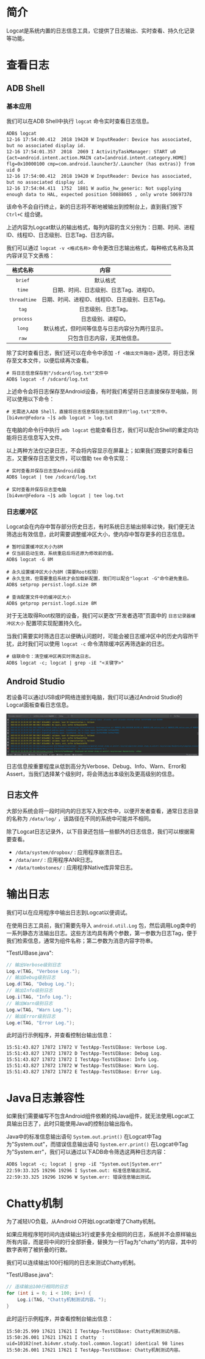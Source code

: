 # 简介
Logcat是系统内置的日志信息工具，它提供了日志输出、实时查看、持久化记录等功能。

# 查看日志
## ADB Shell
### 基本应用
我们可以在ADB Shell中执行 `logcat` 命令实时查看日志信息。

```text
ADB$ logcat
12-16 17:54:00.412  2018 19420 W InputReader: Device has associated, but no associated display id.
12-16 17:54:01.357  2018  2069 I ActivityTaskManager: START u0 {act=android.intent.action.MAIN cat=[android.intent.category.HOME] flg=0x10000100 cmp=com.android.launcher3/.Launcher (has extras)} from uid 0
12-16 17:54:00.412  2018 19420 W InputReader: Device has associated, but no associated display id.
12-16 17:54:04.411  1752  1881 W audio_hw_generic: Not supplying enough data to HAL, expected position 50888065 , only wrote 50697378
```

该命令不会自行终止，新的日志将不断地被输出到控制台上，直到我们按下 `Ctrl+C` 组合键。

上述内容为Logcat默认的输出格式，每列内容的含义分别为：日期、时间、进程ID、线程ID、日志级别、日志Tag、日志内容。

我们可以通过 `logcat -v <格式名称>` 命令更改日志输出格式，每种格式名称及其内容详见下文表格：

<div align="center">

|   格式名称   |                      内容                       |
| :----------: | :---------------------------------------------: |
|   `brief`    |                    默认格式                     |
|    `time`    |     日期、时间、日志级别、日志Tag、进程ID。     |
| `threadtime` | 日期、时间、进程ID、线程ID、日志级别、日志Tag。 |
|    `tag`     |               日志级别、日志Tag。               |
|  `process`   |               日志级别、进程ID。                |
|    `long`    | 默认格式，但时间等信息与日志内容分为两行显示。  |
|    `raw`     |          只包含日志内容，无其他信息。           |

</div>

除了实时查看日志，我们还可以在命令中添加 `-f <输出文件路径>` 选项，将日志保存至文本文件，以便后续再次查看。

```text
# 将日志信息保存到"/sdcard/log.txt"文件中
ADB$ logcat -f /sdcard/log.txt
```

上述命令会将日志保存至Android设备，有时我们希望将日志直接保存至电脑，则可以使用以下命令：

```text
# 无需进入ADB Shell，直接将日志信息保存到当前目录的"log.txt"文件中。
[bi4vmr@Fedora ~]$ adb logcat > log.txt
```

在电脑的命令行中执行 `adb logcat` 也能查看日志，我们可以配合Shell的重定向功能将日志信息写入文件。

以上两种方法仅记录日志，不会将内容显示在屏幕上；如果我们既要实时查看日志，又要保存日志至文件，可以借助 `tee` 命令实现：

```text
# 实时查看并保存日志至Android设备
ADB$ logcat | tee /sdcard/log.txt

# 实时查看并保存日志至电脑
[bi4vmr@Fedora ~]$ adb logcat | tee log.txt
```

<!-- TODO
### 筛选关键日志
默认情况下Logcat将会输出所有组件的日志信息，我们可以配置一些筛选条件，以便检索感兴趣的内容。

🔷 筛选进程

我们可以在 `logcat` 命令中添加 `--pid=<PID>` 选项，使Logcat只输出指定进程的日志。

```text
# 查看感兴趣的软件包PID
ps -A | grep -iE "launcher"
u0_a21    3997   982 4749220 138188 0 0 S com.meizu.flyme.launcher

# 查看PID
ADB$ logcat --pid=3997
```
-->

### 日志缓冲区
Logcat会在内存中暂存部分历史日志，有时系统日志输出频率过快，我们便无法筛选出有效信息，此时需要调整缓冲区大小，使内存中暂存更多的日志信息。

```text
# 暂时设置缓冲区大小为8M
# 仅当前启动生效，系统重启后将还原为修改前的值。
ADB$ logcat -G 8M

# 永久设置缓冲区大小为8M（需要Root权限）
# 永久生效，但需要重启系统才会加载新配置，我们可以配合"logcat -G"命令避免重启。
ADB$ setprop persist.logd.size 8M

# 查询配置文件中的缓冲区大小
ADB$ getprop persist.logd.size 8M
```

对于无法取得Root权限的设备，我们可以更改“开发者选项”页面中的 `日志记录器缓冲区大小` 配置项实现配置持久化。

当我们需要实时筛选日志以便确认问题时，可能会被日志缓冲区中的历史内容所干扰，此时我们可以使用 `logcat -c` 命令清除缓冲区再筛选新的日志。

```text
# 级联命令：清空缓冲区再实时筛选日志。
ADB$ logcat -c; logcat | grep -iE "<关键字>"
```

## Android Studio
若设备可以通过USB或IP网络连接到电脑，我们可以通过Android Studio的Logcat面板查看日志信息。

![Android Studio工具面板](./Assets_Logcat/查看日志_AndroidStudio工具面板.jpg)

日志信息按重要程度从低到高分为Verbose、Debug、Info、Warn、Error和Assert，当我们选择某个级别时，将会筛选出本级别及更高级别的信息。

## 日志文件
大部分系统会将一段时间内的日志写入到文件中，以便开发者查看，通常日志目录的名称为 `/data/log/` ，该路径在不同的系统中可能并不相同。

除了Logcat日志记录外，以下目录还包括一些额外的日志信息，我们可以根据需要查看。

- `/data/system/dropbox/` : 应用程序崩溃日志。
- `/data/anr/` : 应用程序ANR日志。
- `/data/tombstones/` : 应用程序Native库异常日志。

# 输出日志
我们可以在应用程序中输出日志到Logcat以便调试。

在使用日志工具前，我们需要先导入 `android.util.Log` 包，然后调用Log类中的一系列静态方法输出日志。这些方法均具有两个参数，第一参数为日志Tag，便于我们检索信息，通常为组件名称；第二参数为消息内容字符串。

"TestUIBase.java":

```java
// 输出Verbose级别日志
Log.v(TAG, "Verbose Log.");
// 输出Debug级别日志
Log.d(TAG, "Debug Log.");
// 输出Info级别日志
Log.i(TAG, "Info Log.");
// 输出Warn级别日志
Log.w(TAG, "Warn Log.");
// 输出Error级别日志
Log.e(TAG, "Error Log.");
```

此时运行示例程序，并查看控制台输出信息：

```text
15:51:43.827 17872 17872 V TestApp-TestUIBase: Verbose Log.
15:51:43.827 17872 17872 D TestApp-TestUIBase: Debug Log.
15:51:43.827 17872 17872 I TestApp-TestUIBase: Info Log.
15:51:43.827 17872 17872 W TestApp-TestUIBase: Warn Log.
15:51:43.827 17872 17872 E TestApp-TestUIBase: Error Log.
```

# Java日志兼容性
如果我们需要编写不包含Android组件依赖的纯Java组件，就无法使用Logcat工具输出日志了，此时只能使用Java的控制台输出指令。

Java中的标准信息输出语句 `System.out.print()` 在Logcat中Tag为"System.out"，而错误信息输出语句 `System.err.print()` 在Logcat中Tag为"System.err"，我们可以通过以下ADB命令筛选这两种日志内容：

```text
ADB$ logcat -c; logcat | grep -iE "System.out|System.err"
22:59:33.325 19296 19296 I System.out: 标准信息输出测试。
22:59:33.325 19296 19296 W System.err: 错误信息输出测试。
```

# Chatty机制
为了减轻I/O负载，从Android O开始Logcat新增了Chatty机制。

如果应用程序短时间内连续输出3行或更多完全相同的日志，系统并不会原样输出所有内容，而是将中间的行全部折叠，替换为一行Tag为"chatty"的内容，其中的数字表明了被折叠的行数。

我们可以连续输出100行相同的日志来测试Chatty机制。

"TestUIBase.java":

```java
// 连续输出100行相同的日志
for (int i = 0; i < 100; i++) {
    Log.i(TAG, "Chatty机制测试内容。");
}
```

此时运行示例程序，并查看控制台输出信息：

```text
15:50:25.999 17621 17621 I TestApp-TestUIBase: Chatty机制测试内容。
15:50:26.001 17621 17621 I chatty  : uid=10182(net.bi4vmr.study.tool.common.logcat) identical 98 lines
15:50:26.001 17621 17621 I TestApp-TestUIBase: Chatty机制测试内容。
```

<!-- TODO
# 处理超长的行
message的内存分配大概是4k左右

实测为4047个字符，中文1350个字符
-->
